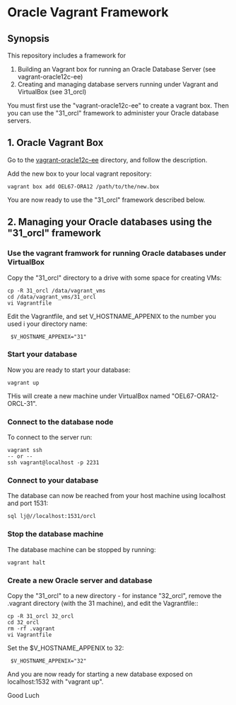 # Oracle Vagrant Framework

## Synopsis

This repository includes a framework for 
1. Building an Vagrant box for running an Oracle Database Server (see vagrant-oracle12c-ee)
2. Creating and managing database servers running under Vagrant and VirtualBox (see 31_orcl)

You must first use the "vagrant-oracle12c-ee" to create a vagrant box. Then you can use the "31_orcl" framework to administer your Oracle database servers.

## 1. Oracle Vagrant Box

Go to the [vagrant-oracle12c-ee](./vagrant-oracle12c-ee) directory, and follow the description.

Add the new box to your local vagrant repository:
```
vagrant box add OEL67-ORA12 /path/to/the/new.box
```
You are now ready to use the "31_orcl" framework described below.

## 2. Managing your Oracle databases using the "31_orcl" framework

### Use the vagrant framwork for running Oracle databases under VirtualBox

Copy the "31_orcl" directory to a drive with some space for creating VMs:
```
cp -R 31_orcl /data/vagrant_vms
cd /data/vagrant_vms/31_orcl
vi Vagrantfile
```
Edit the Vagrantfile, and set V_HOSTNAME_APPENIX to the number you used i your directory name: 

```
 $V_HOSTNAME_APPENIX="31"
```

### Start your database
Now you are ready to start your database:
```
vagrant up
```
THis will create a new machine under VirtualBox named "OEL67-ORA12-ORCL-31".

### Connect to the database node
To connect to the server run:
```
vagrant ssh
-- or --
ssh vagrant@localhost -p 2231
```

### Connect to your database
The database can now be reached from your host machine using localhost and port 1531:
```
sql lj@//localhost:1531/orcl
```
### Stop the database machine
The database machine can be stopped by running:
```
vagrant halt
```

### Create a new Oracle server and database

Copy the "31_orcl" to a new directory - for instance "32_orcl", remove the .vagrant directory (with the 31 machine), and edit the Vagrantfile::
```
cp -R 31_orcl 32_orcl
cd 32_orcl
rm -rf .vagrant
vi Vagrantfile
```
Set the $V_HOSTNAME_APPENIX to 32:
```
 $V_HOSTNAME_APPENIX="32"
```

And you are now ready for starting a new database exposed on localhost:1532 with "vagrant up".

Good Luch
